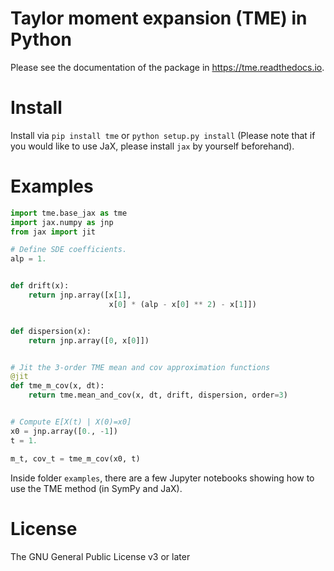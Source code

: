 # Taylor moment expansion (TME) in Python

Please see the documentation of the package in https://tme.readthedocs.io.

# Install

Install via `pip install tme` or `python setup.py install` (Please note that if you would like to use JaX, please
install `jax` by yourself beforehand).

# Examples

```python
import tme.base_jax as tme
import jax.numpy as jnp
from jax import jit

# Define SDE coefficients.
alp = 1.


def drift(x):
    return jnp.array([x[1],
                      x[0] * (alp - x[0] ** 2) - x[1]])


def dispersion(x):
    return jnp.array([0, x[0]])


# Jit the 3-order TME mean and cov approximation functions
@jit
def tme_m_cov(x, dt):
    return tme.mean_and_cov(x, dt, drift, dispersion, order=3)


# Compute E[X(t) | X(0)=x0]
x0 = jnp.array([0., -1])
t = 1.

m_t, cov_t = tme_m_cov(x0, t)
```

Inside folder `examples`, there are a few Jupyter notebooks showing how to use the TME method (in SymPy and JaX).

# License

The GNU General Public License v3 or later
